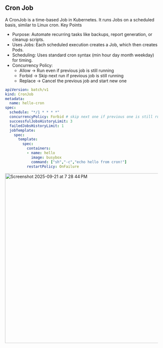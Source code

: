 ## Cron Job
A CronJob is a time-based Job in Kubernetes. It runs Jobs on a scheduled basis, similar to Linux cron.
Key Points

* Purpose: Automate recurring tasks like backups, report generation, or cleanup scripts.
* Uses Jobs: Each scheduled execution creates a Job, which then creates Pods.
* Scheduling: Uses standard cron syntax (min hour day month weekday) for timing.
* Concurrency Policy:
  * Allow → Run even if previous job is still running
  * Forbid → Skip next run if previous job is still running
  * Replace → Cancel the previous job and start new one

```yaml
apiVersion: batch/v1
kind: CronJob
metadata:
  name: hello-cron
spec:
  schedule: "*/1 * * * *"
  concurrencyPolicy: Forbid # skip next one if previous one is still running
  successfulJobsHistoryLimit: 3
  failedJobsHistoryLimit: 1
  jobTemplate:
    spec:
      template:
        spec:
          containers:
          - name: hello
            image: busybox
            command: ["sh","-c","echo hello from cron!"]
          restartPolicy: OnFailure

```

<img width="801" height="559" alt="Screenshot 2025-09-21 at 7 28 44 PM" src="https://github.com/user-attachments/assets/c6b39646-41b6-45ad-96e8-a95ab45a79da" />
